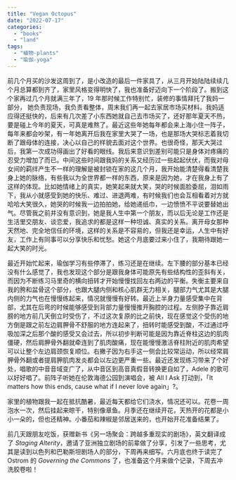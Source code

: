 ```yaml
---
title: "Vegan Octopus"
date: "2022-07-17"
categories: 
  - "books"
  - "land"
tags: 
  - "植物-plants"
  - "瑜伽-yoga"
---
```


前几个月买的沙发这周到了，是小改造的最后一件家具了，从三月开始陆陆续续几个月总算都到齐了，家里风格变得明快了，我也准备好迈向下一个阶段了。搬到这个家再过几个月就满三年了，19 年那时候工作特别忙，装修的事情拜托了我妈一部分， 她负责现场，我负责看整体，周末我们再一起去家居市场买材料。我妈适应得还挺快的，后来有几次差了小东西她就自己去市场买了，还好那年夏天不热，要是碰上今年的夏天，可真是难熬了。最近这些年她每年都会来上海小住一阵子，每年来都会吵架，有一年她离开后我在家里大哭了一场，也是那场大哭标志着我切断了跟母体的连接，决心以自己的样貌去面对这个世界。也很奇怪，那天大哭过后，我第一次成功得画出了好看的眼线。我后来意识到差别可能只是身体对疼痛的忍受力增加了而已。中间这些时间跟我妈的关系又经历过一些起起伏伏，而我对母女间的羁绊产生不一样的理解是被封锁在家的这几个月，我开始能清楚得看清楚我身上她的脉络，有些我以为全世界都一样的东西，原来是因为她，才在我身上有了这样的体现。比如她情绪上的真实，她笑起来就大笑，哭的时候面脸委屈，泪如雨下，我从小就感受到她的快乐、难过、进退两难，有时候我们也会互相看着对方就哈哈大笑很久，她哭的时候我一边拍拍她，给她递纸巾，一边愤愤不平说要替她出气。尽管我之前并没有意识到，她是我人生中第一个朋友，而以后无论是工作还是生活里交朋友、谈恋爱，我追求的都是这样一种坦诚、真实的关系。离开母女那种天然地、完全地信任的环境，这样的关系是不容易的，但我还是幸运，人生中有好友，工作上有同事可以分享快乐和忧愁。她这个月底要过来小住了，我期待跟她一起大笑的时光。  
  
最近开始忙起来，瑜伽学习有些停滞了，练习还是在继续。左下腰的部分基本已经没有什么感觉了，我也发现这个部分是跟我身体可能原先有些结构性的歪斜有关，而因为不断练习马里奇的横向扭转才开始慢慢找回左右两边的平衡。失衡主要来自我的胯和盆骨这个部分，也跟大腿内侧和核心肌群无力相关，腿部力气尤其是大腿内侧的力气也在慢慢练起来，情况就慢慢有好转。最近上半身力量感受集中在背部，尤其在后弯的时候能够感受到背部力量慢慢推开胸腔的过程。左侧脖子靠近肩膀的地方前几天倒立时受伤了，不过这次复原的比之前快，现在感觉这个受伤的地方倒是跟之前左边肩胛骨不舒服的地方连起来了，扭转时能感受到酸，不过通过呼吸加深之后那个酸的感受又会过去，所以初步判断可能是因为靠近脊柱这边的肌肉僵硬，然后肩胛骨外翻就牵连到了肌肉酸痛，现在能慢慢激活脊柱附近的肌肉希望可以让整个左边肩颈恢复顺位。右撇子因为右手这一侧会比较常运动，所以经常肩胛骨外翻或者提肩胛肌肉发炎都会以左边更严重一些。最近还发现练习带来了个好处，唱歌的中音音域变广了，从中音区到高音真假音转换更自如了，Adele 的歌可以好好唱了。前阵子听她在伦敦海德公园到演唱会，被 All I Ask 打动到，「It matters how this ends, cause what if I never love again」?。  
  
家里的植物跟我一起在抵抗酷暑，最近每天都给它们浇水，情况还可以。花卷一周泡水一次，然后挂起来晾干，特别像章鱼。月季还在继续开花，天热开的花都是小小一朵的，但也还精神。小番茄和辣椒是邻居送来的，也开始开花准备结果了。  
  
前几天跟朋友吃饭，获赠新书《另一场聚会：跨越多重现实的剧场》，英文翻译成了 _Staging Alterity_，邀请了亚洲独立剧场的前辈做了分享，引发了一些思考，尤其是读到以色列和巴勒斯坦剧场人的部分，下周再来细写。六月底也终于读完了 Ostrom 的 _Governing the Commons_ 了，也准备这个月来做个记录，下周去冲洗胶卷啦！
